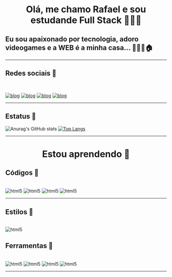 <h1 align="center">Olá, me chamo Rafael e sou estudande Full Stack 🧑🏻‍💻 
</h1>

<h2>Eu sou apaixonado por tecnologia, adoro videogames e a WEB  é a minha casa...  🧑🏻‍💻🏠
 </h2><hr>
<h2>
Redes sociais 📰
</h2><br>

[![blog](https://img.shields.io/badge/Instagram-E4405F?style=for-the-badge&logo=instagram&logoColor=white)](https://instagram.com/81_rafael)
[![blog](https://img.shields.io/badge/LinkedIn-0077B5?style=for-the-badge&logo=linkedin&logoColor=white)](https://www.linkedin.com/in/rafael-silva-622518189/)
[![blog](https://img.shields.io/badge/Gmail-D14836?style=for-the-badge&logo=gmail&logoColor=white)](mailto:rafaelslv139@gmail.com)
[![blog](https://img.shields.io/badge/WhatsApp-25D366?style=for-the-badge&logo=whatsapp&logoColor=white)](https://wa.me/+5585981515996)<br><hr>

<h2>
Estatus 📜
</h2>

![Anurag's GitHub stats](https://github-readme-stats.vercel.app/api?username=81-rafael&show_icons=true&theme=merko)
[![Top Langs](https://github-readme-stats.vercel.app/api/top-langs/?username=81-rafael&layout=compact)](https://github.com/anuraghazra/github-readme-stats)<hr>

<h1 align="center">
Estou aprendendo 📝
</h1>
<h2>Códigos 🧩</h2><br>

<div style="display: inline_block">
<img align="center" alt="html5" src="https://img.shields.io/badge/HTML5-E34F26?style=for-the-badge&logo=html5&logoColor=white"/>
    <img align="center" alt="html5" src="https://img.shields.io/badge/JavaScript-F7DF1E?style=for-the-badge&logo=javascript&logoColor=black"/>
   <img align="center" alt="html5" src="https://img.shields.io/badge/Bootstrap-563D7C?style=for-the-badge&logo=bootstrap&logoColor=white"/>
   <img align="center" alt="html5" src="https://img.shields.io/badge/Python-3776AB?style=for-the-badge&logo=python&logoColor=white"/>
</div><hr>

<h2>Estilos 🎨</h2><br>

<div style="display: inline_block">
<img align="center" alt="html5" src="https://img.shields.io/badge/CSS-239120?&style=for-the-badge&logo=css3&logoColor=white"/>

<h2>Ferramentas 🔧</h2><br>
<div style="display: inline_block">
<img align="center" alt="html5" src="https://img.shields.io/badge/sublime_text-%23575757.svg?&style=for-the-badge&logo=sublime-text&logoColor=important"/>
<img align="center" alt="html5" src="https://img.shields.io/badge/Visual_Studio_Code-0078D4?style=for-the-badge&logo=visual%20studio%20code&logoColor=white"/>
<img align="center" alt="html5" src="https://img.shields.io/badge/GitHub-100000?style=for-the-badge&logo=github&logoColor=white"/>
<img align="center" alt="html5" src="https://img.shields.io/badge/Netlify-00C7B7?style=for-the-badge&logo=netlify&logoColor=white"/><hr>
 
 
